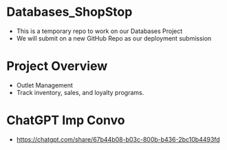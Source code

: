 # Databases_ShopStop

- This is a temporary repo to work on our Databases Project
- We will submit on a new GitHub Repo as our deployment submission

# Project Overview
- Outlet Management	
- Track inventory, sales, and loyalty programs.

# ChatGPT Imp Convo
- https://chatgpt.com/share/67b44b08-b03c-800b-b436-2bc10b4493fd
